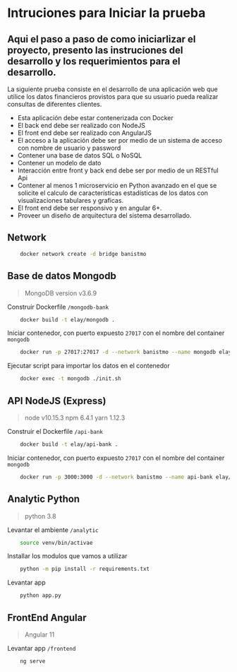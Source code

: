 # Intruciones para Iniciar la prueba
Aqui el paso a paso de como iniciarlizar el proyecto,
presento las instruciones del desarrollo y los requerimientos para el desarrollo.
---

La siguiente prueba consiste en el desarrollo de una aplicación web que utilice los
datos financieros provistos para que su usuario pueda realizar consultas de
diferentes clientes.

* Esta aplicación debe estar contenerizada con Docker
* El back end debe ser realizado con NodeJS
* El front end debe ser realizado con AngularJS
* El acceso a la aplicación debe ser por medio de un sistema de acceso con nombre de usuario y password
* Contener una base de datos SQL o NoSQL
* Contener un modelo de dato
* Interacción entre front y back end debe ser por medio de un RESTful Api
* Contener al menos 1 microservicio en Python avanzado en el que se solicite el calculo de características estadísticas de los datos con visualizaciones tabulares y graficas.
* El front end debe ser responsivo y en angular 6+.
* Proveer un diseño de arquitectura del sistema desarrollado.

## Network
```sh
    docker network create -d bridge banistmo
```

## Base de datos Mongodb

> MongoDB version v3.6.9

Construir Dockerfile `/mongodb-bank`
```sh
    docker build -t elay/mongodb .    
```
Iniciar contenedor, con puerto expuesto `27017` con el nombre del container `mongodb`
```sh
    docker run -p 27017:27017 -d --network banistmo --name mongodb elay/mongodb
```
Ejecutar script para importar los datos en el contenedor
```sh
    docker exec -t mongodb ./init.sh
```

## API NodeJS (Express)
> node v10.15.3
> npm 6.4.1
> yarn 1.12.3

Construir el Dockerfile `/api-bank`
```sh
    docker build -t elay/api-bank .
```
Iniciar contenedor, con puerto expuesto `27017` con el nombre del container `mongodb`
```sh
    docker run -p 3000:3000 -d --network banistmo --name api-bank elay/api-bank
```

## Analytic Python
> python 3.8

Levantar el ambiente `/analytic`
```sh
    source venv/bin/activae
```
Installar los modulos que vamos a utilizar
```sh
    python -m pip install -r requirements.txt
```
Levantar app
```sh
    python app.py
```

## FrontEnd Angular
> Angular 11

Levantar app `/frontend`
```sh
    ng serve
```

### 